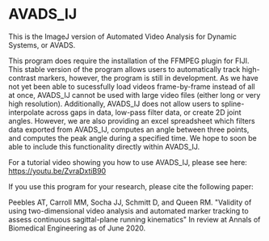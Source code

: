 # AVADS_IJ
This is the ImageJ version of Automated Video Analysis for Dynamic Systems, or AVADS.

This program does require the installation of the FFMPEG plugin for FIJI. This stable version of the program allows users to automatically track high-contrast markers, however, the program is still in development. As we have not yet been able to sucessfully load videos frame-by-frame instead of all at once, AVADS_IJ cannot be used with large video files (either long or very high resolution). Additionally, AVADS_IJ does not allow users to spline-interpolate across gaps in data,  low-pass filter data, or create 2D joint angles. However, we are also providing an excel spreadsheet which filters data exported from AVADS_IJ, computes an angle between three points, and computes the peak angle during a specified time. We hope to soon be able to include this functionality directly within AVADS_IJ. 

For a tutorial video showing you how to use AVADS_IJ, please see here: https://youtu.be/ZvraDxtiB90

If you use this program for your research, please cite the following paper:

Peebles AT, Carroll MM, Socha JJ, Schmitt D, and Queen RM. "Validity of using two-dimensional video analysis and automated marker tracking to assess continuous sagittal-plane running kinematics" In review at Annals of Biomedical Engineering as of June 2020.
